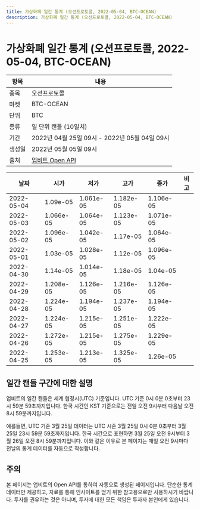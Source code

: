 ```yaml
---
title: 가상화폐 일간 통계 (오션프로토콜, 2022-05-04, BTC-OCEAN)
description: 가상화폐 일간 통계 (오션프로토콜, 2022-05-04, BTC-OCEAN)
---
```



가상화폐 일간 통계 (오션프로토콜, 2022-05-04, BTC-OCEAN)
===

|항목|내용|
|--|--|
|종목|오션프로토콜|
|마켓|BTC-OCEAN|
|단위|BTC|
|종류|일 단위 캔들 (10일치)|
|기간|2022년 04월 25일 09시 - 2022년 05월 04일 09시|
|생성일|2022년 05월 05일 09시|
|출처|[업비트 Open API](https://docs.upbit.com)|


|날짜|시가|저가|고가|종가|비고|
|--|--|--|--|--|--|
|2022-05-04|1.09e-05|1.061e-05|1.182e-05|1.106e-05|    |
|2022-05-03|1.066e-05|1.064e-05|1.123e-05|1.071e-05|    |
|2022-05-02|1.096e-05|1.042e-05|1.17e-05|1.064e-05|    |
|2022-05-01|1.03e-05|1.028e-05|1.12e-05|1.096e-05|    |
|2022-04-30|1.14e-05|1.014e-05|1.18e-05|1.04e-05|    |
|2022-04-29|1.208e-05|1.126e-05|1.216e-05|1.126e-05|    |
|2022-04-28|1.224e-05|1.194e-05|1.237e-05|1.194e-05|    |
|2022-04-27|1.224e-05|1.215e-05|1.251e-05|1.222e-05|    |
|2022-04-26|1.272e-05|1.215e-05|1.275e-05|1.229e-05|    |
|2022-04-25|1.253e-05|1.213e-05|1.325e-05|1.26e-05|    |


일간 캔들 구간에 대한 설명
---


업비트의 일간 캔들은 세계 협정시(UTC) 기준입니다. 
UTC 기준 0시 0분 0초부터 23시 59분 59초까지입니다. 
한국 시간인 KST 기준으로는 전일 오전 9시부터 다음날 오전 8시 59분까지입니다. 


예를들면, UTC 기준 3월 25일 데이터는 UTC 시준 3월 25일 0시 0분 0초부터 3월 25일 23시 59분 59초까지입니다. 
한국 시간으로 표현하면 3월 25일 오전 9시부터 3월 26일 오전 8시 59분까지입니다. 
이와 같은 이유로 본 페이지는 매일 오전 9시마다 전날의 통계 데이터를 자동으로 작성합니다. 


주의
---


본 페이지는 업비트의 Open API를 통하여 자동으로 생성된 페이지입니다. 
단순한 통계 데이터만 제공하고, 자료를 통해 인사이트를 얻기 위한 참고용으로만 사용하시기 바랍니다. 
투자를 권유하는 것은 아니며, 투자에 대한 모든 책임은 투자자 본인에게 있습니다. 
